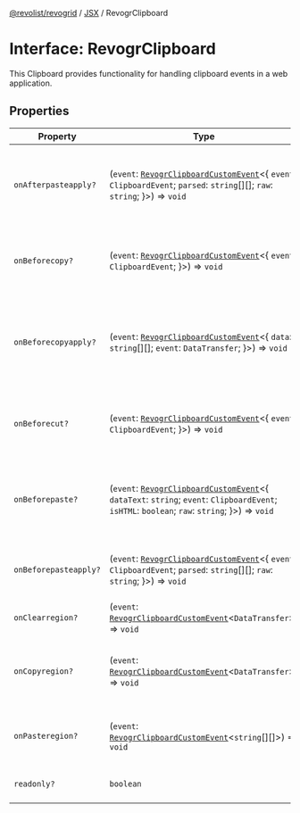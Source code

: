 [@revolist/revogrid](README.md) / [JSX](Namespace.JSX.md) / RevogrClipboard

# Interface: RevogrClipboard

This Clipboard provides functionality for handling clipboard events in a web application.

## Properties

| Property | Type | Description | Defined in |
| ------ | ------ | ------ | ------ |
| `onAfterpasteapply?` | (`event`: [`RevogrClipboardCustomEvent`](Interface.RevogrClipboardCustomEvent.md)\<\{ `event`: `ClipboardEvent`; `parsed`: `string`[][]; `raw`: `string`; \}\>) => `void` | Paste 4. Fired after paste applied to the grid defaultPrevented - if true, paste will be canceled | [src/components.d.ts:1537](https://github.com/revolist/revogrid/blob/0ab93afcbb5b98b002edc76b162fc6cdefa047cd/src/components.d.ts#L1537) |
| `onBeforecopy?` | (`event`: [`RevogrClipboardCustomEvent`](Interface.RevogrClipboardCustomEvent.md)\<\{ `event`: `ClipboardEvent`; \}\>) => `void` | Copy 1. Fired before copy triggered defaultPrevented - if true, copy will be canceled | [src/components.d.ts:1545](https://github.com/revolist/revogrid/blob/0ab93afcbb5b98b002edc76b162fc6cdefa047cd/src/components.d.ts#L1545) |
| `onBeforecopyapply?` | (`event`: [`RevogrClipboardCustomEvent`](Interface.RevogrClipboardCustomEvent.md)\<\{ `data`: `string`[][]; `event`: `DataTransfer`; \}\>) => `void` | Copy Method 1. Fired before copy applied to the clipboard from outside. defaultPrevented - if true, copy will be canceled | [src/components.d.ts:1551](https://github.com/revolist/revogrid/blob/0ab93afcbb5b98b002edc76b162fc6cdefa047cd/src/components.d.ts#L1551) |
| `onBeforecut?` | (`event`: [`RevogrClipboardCustomEvent`](Interface.RevogrClipboardCustomEvent.md)\<\{ `event`: `ClipboardEvent`; \}\>) => `void` | Cut 1. Fired before cut triggered defaultPrevented - if true, cut will be canceled | [src/components.d.ts:1558](https://github.com/revolist/revogrid/blob/0ab93afcbb5b98b002edc76b162fc6cdefa047cd/src/components.d.ts#L1558) |
| `onBeforepaste?` | (`event`: [`RevogrClipboardCustomEvent`](Interface.RevogrClipboardCustomEvent.md)\<\{ `dataText`: `string`; `event`: `ClipboardEvent`; `isHTML`: `boolean`; `raw`: `string`; \}\>) => `void` | Paste 1. Fired before paste applied to the grid defaultPrevented - if true, paste will be canceled | [src/components.d.ts:1564](https://github.com/revolist/revogrid/blob/0ab93afcbb5b98b002edc76b162fc6cdefa047cd/src/components.d.ts#L1564) |
| `onBeforepasteapply?` | (`event`: [`RevogrClipboardCustomEvent`](Interface.RevogrClipboardCustomEvent.md)\<\{ `event`: `ClipboardEvent`; `parsed`: `string`[][]; `raw`: `string`; \}\>) => `void` | Paste 2. Fired before paste applied to the grid and after data parsed | [src/components.d.ts:1573](https://github.com/revolist/revogrid/blob/0ab93afcbb5b98b002edc76b162fc6cdefa047cd/src/components.d.ts#L1573) |
| `onClearregion?` | (`event`: [`RevogrClipboardCustomEvent`](Interface.RevogrClipboardCustomEvent.md)\<`DataTransfer`\>) => `void` | Cut 2. Clears region when cut is done | [src/components.d.ts:1581](https://github.com/revolist/revogrid/blob/0ab93afcbb5b98b002edc76b162fc6cdefa047cd/src/components.d.ts#L1581) |
| `onCopyregion?` | (`event`: [`RevogrClipboardCustomEvent`](Interface.RevogrClipboardCustomEvent.md)\<`DataTransfer`\>) => `void` | Copy 2. Fired when region copied defaultPrevented - if true, copy will be canceled | [src/components.d.ts:1585](https://github.com/revolist/revogrid/blob/0ab93afcbb5b98b002edc76b162fc6cdefa047cd/src/components.d.ts#L1585) |
| `onPasteregion?` | (`event`: [`RevogrClipboardCustomEvent`](Interface.RevogrClipboardCustomEvent.md)\<`string`[][]\>) => `void` | Paste 3. Internal method. When data region is ready pass it to the top. | [src/components.d.ts:1591](https://github.com/revolist/revogrid/blob/0ab93afcbb5b98b002edc76b162fc6cdefa047cd/src/components.d.ts#L1591) |
| `readonly?` | `boolean` | If readonly mode - disabled Paste event | [src/components.d.ts:1595](https://github.com/revolist/revogrid/blob/0ab93afcbb5b98b002edc76b162fc6cdefa047cd/src/components.d.ts#L1595) |
